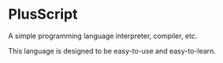 # PlusScript
A simple programming language interpreter, compiler, etc.

This language is designed to be easy-to-use and easy-to-learn.
